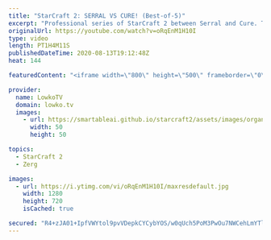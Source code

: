 ```yaml
---
title: "StarCraft 2: SERRAL VS CURE! (Best-of-5)"
excerpt: "Professional series of StarCraft 2 between Serral and Cure. Two top level pro gamers face off against each other in a battle of macro and micro.  Get more videos & support my work: http://www.patreon.com/lowkotv  My second channel: http://lowko.tv/morelowko Lowko Merch: http://lowko.tv/merch  Be part"
originalUrl: https://youtube.com/watch?v=oRqEnM1H10I
type: video
length: PT1H4M11S
publishedDateTime: 2020-08-13T19:12:48Z
heat: 144

featuredContent: "<iframe width=\"800\" height=\"500\" frameborder=\"0\" src=\"https://www.youtube.com/embed/oRqEnM1H10I\" allow=\"accelerometer; autoplay; encrypted-media; gyroscope; picture-in-picture\" allowfullscreen></iframe>"

provider:
  name: LowkoTV
  domain: lowko.tv
  images:
    - url: https://smartableai.github.io/starcraft2/assets/images/organizations/lowko.tv-50x50.jpg
      width: 50
      height: 50

topics:
  - StarCraft 2
  - Zerg

images:
  - url: https://i.ytimg.com/vi/oRqEnM1H10I/maxresdefault.jpg
    width: 1280
    height: 720
    isCached: true

secured: "R4+zJA01+IpfVWYtol9pvVDepkCYCybYOS/w0qUch5PoM3PwOu7NWCehLmYTloucTssWdBnKbx5gb8CSXYMusbL7E50wZHvNxGUsSU5SdCOtGzRHRFMfOnqaYSP+T8Wj+Ertq4KKTrSVEcTd9a27K4FpBbjh3UfY7arZhZ2ZlAI/Fz8+pTk+NdklfrUOswrjEwOWMyf+ax4i0Bg8q8Y4sg+JQNxi4eBMqHYsTyyzTATUFcdPlibTo8uN56I9iQSbn6aiCo9zr3rD3gluavVt4Uz6WVnYTzhvKj5GSgoVMrgepfiajiCx2d3Ol5IrjFcysI2uXyCeHE0WH/jwBtnPWmKg5yVqy+SBj07LsHDq3lKst+INgk1XHrUbz4vnMcuMnLnMAh2EJsVyk87k59oMVw==;jAtSZOZGBv7JYCpItf99sg=="
---
```


